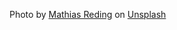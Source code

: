 Photo by <a href="https://unsplash.com/@matreding?utm_content=creditCopyText&utm_medium=referral&utm_source=unsplash">Mathias Reding</a> on <a href="https://unsplash.com/photos/a-green-plant-sitting-on-top-of-a-cement-slab-tDdS9w04G-o?utm_content=creditCopyText&utm_medium=referral&utm_source=unsplash">Unsplash</a>
